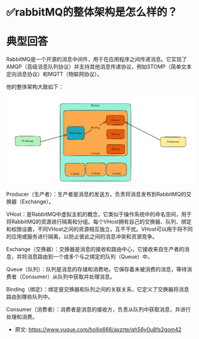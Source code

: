 # ✅rabbitMQ的整体架构是怎么样的？
<!--page header-->

<a name="a7Pki"></a>
# 典型回答

RabbitMQ是一个开源的消息中间件，用于在应用程序之间传递消息。它实现了AMQP（高级消息队列协议）并支持其他消息传递协议，例如STOMP（简单文本定向消息协议）和MQTT（物联网协议）。

他的整体架构大致如下：

![image.png](./img/wLnpGrCMhCuG-opb/1690623900012-c7fae18a-eafe-4780-9985-3a913ea74eec-984748.png)

Producer（生产者）：生产者是消息的发送方，负责将消息发布到RabbitMQ的交换器（Exchange）。

VHost：是RabbitMQ中虚拟主机的概念，它类似于操作系统中的命名空间，用于将RabbitMQ的资源进行隔离和分组。每个VHost拥有自己的交换器、队列、绑定和权限设置，不同VHost之间的资源相互独立，互不干扰。VHost可以用于将不同的应用或服务进行隔离，以防止彼此之间的消息冲突和资源竞争。

Exchange（交换器）：交换器是消息的接收和路由中心，它接收来自生产者的消息，并将消息路由到一个或多个与之绑定的队列（Queue）中。

Queue（队列）：队列是消息的存储和消费地，它保存着未被消费的消息，等待消费者（Consumer）从队列中获取并处理消息。

Binding（绑定）：绑定是交换器和队列之间的关联关系，它定义了交换器将消息路由到哪些队列中。

Consumer（消费者）：消费者是消息的接收方，负责从队列中获取消息，并进行处理和消费。




<!--page footer-->
- 原文: <https://www.yuque.com/hollis666/axzrte/qh56y0u8fs2gom42>